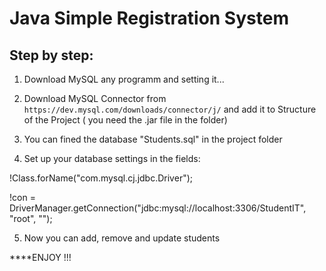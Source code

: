 # Java Simple Registration System

## Step by step:

1. Download MySQL any programm and setting it...

2. Download MySQL Connector from ```https://dev.mysql.com/downloads/connector/j/``` and add it to Structure of the Project ( you need the .jar file in the folder)

3. You can fined the database "Students.sql" in the project folder

4. Set up your database settings in the fields:

!Class.forName("com.mysql.cj.jdbc.Driver");

!con = DriverManager.getConnection("jdbc:mysql://localhost:3306/StudentIT", "root", "");

5. Now you can add, remove and update students

****ENJOY !!!


